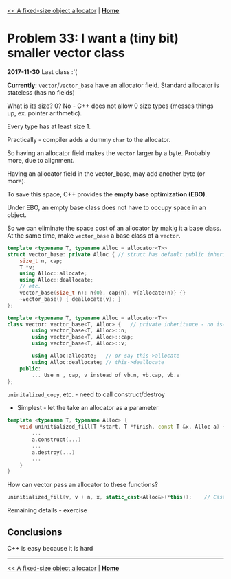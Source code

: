 [<< A fixed-size object allocator](./problem_32.md) | [**Home**](../README.md)

# Problem 33: I want a (tiny bit) smaller vector class

**2017-11-30** Last class :'(

**Currently:** `vector`/`vector_base` have an allocator field. Standard allocator is stateless (has no fields)

What is its size? 0? No - C++ does not allow 0 size types (messes things up, ex. pointer arithmetic).

Every type has at least size 1.

Practically - compiler adds a dummy `char` to the allocator.

So having an allocator field makes the `vector` larger by a byte. Probably more, due to alignment.

Having an allocator field in the vector_base, may add another byte (or more).

To save this space, C++ provides the **empty base optimization (EBO)**.

Under EBO, an empty base class does not have to occupy space in an object.

So we can eliminate the space cost of an allocator by makig it a base class. At the same time, make `vector_base` a base class of a `vector`.

```C++
template <typename T, typename Alloc = allocator<T>>
struct vector_base: private Alloc { // struct has default public inheritance
    size_t n, cap;
    T *v;
    using Alloc::allocate;
    using Alloc::deallocate;
    // etc.
    vector_base(size_t n): n{0}, cap{n}, v{allocate(n)} {}
    ~vector_base() { deallocate(v); }
};

template <typename T, typename Alloc = allocator<T>>
class vector: vector_base<T, Alloc> {   // private inheritance - no is-a relation
        using vector_base<T, Alloc>::n;
        using vector_base<T, Alloc>::cap;
        using vector_base<T, Alloc>::v;

        using Alloc:allocate;   // or say this->allocate
        using Alloc:deallocate; // this->deallocate
    public:
        ... Use n , cap, v instead of vb.n, vb.cap, vb.v
};
```

`uninitalized_copy`, etc. - need to call construct/destroy

- Simplest - let the take an allocator as a parameter

```C++
template <typename T, typename Alloc> {
    void uninitialized_fill(T *start, T *finish, const T &x, Alloc a) {
        ...
        a.construct(...)
        ...
        a.destroy(...)
        ...
    }
}
```

How can vector pass an allocator to these functions?

```C++
uninitialized_fill(v, v + n, x, static_cast<Alloc&>(*this));    // Cast yourself to base class reference
```

Remaining details - exercise

## Conclusions

C++ is easy because it is hard

---

[<< A fixed-size object allocator](./problem_32.md) | [**Home**](../README.md)
